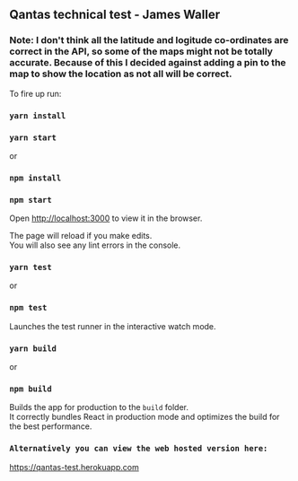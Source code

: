 <h2>Qantas technical test - James Waller</h2>

<h3>Note: I don't think all the latitude and logitude co-ordinates are correct in the API, so some of the maps might not be totally accurate. Because of this I decided against adding a pin to the map to show the location as not all will be correct.</h3>

To fire up run:

### `yarn install`
### `yarn start`

or

### `npm install`
### `npm start`

Open [http://localhost:3000](http://localhost:3000) to view it in the browser.

The page will reload if you make edits.<br />
You will also see any lint errors in the console.

### `yarn test`

or 

### `npm test`

Launches the test runner in the interactive watch mode.<br />

### `yarn build`

or 

### `npm build`

Builds the app for production to the `build` folder.<br />
It correctly bundles React in production mode and optimizes the build for the best performance.

### `Alternatively you can view the web hosted version here:` 
<a href="https://qantas-test.herokuapp.com">https://qantas-test.herokuapp.com</a>
